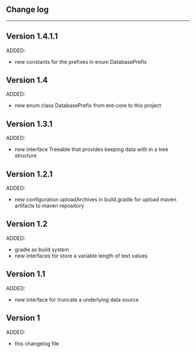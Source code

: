 ## Change log
----------------------

Version 1.4.1.1
-------------

ADDED:
 
- new constants for the prefixes in enum DatabasePrefix

Version 1.4
-------------

ADDED:
 
- new enum class DatabasePrefix from ent-core to this project

Version 1.3.1
-------------

ADDED:
 
- new interface Treeable that provides keeping data with in a tree structure

Version 1.2.1
-------------

ADDED:
 
- new configuration uploadArchives in build.gradle for upload maven artifacts to maven repository

Version 1.2
-------------

ADDED:
 
- gradle as build system
- new interfaces for store a variable length of text values

Version 1.1
-------------

ADDED:
 
- new interface for truncate a underlying data source

Version 1
-------------

ADDED:
 
- this changelog file
